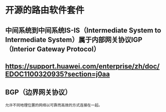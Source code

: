 # 开源的路由软件套件

## 中间系统到中间系统IS-IS（Intermediate System to Intermediate System）属于内部网关协议IGP（Interior Gateway Protocol）

## https://support.huawei.com/enterprise/zh/doc/EDOC1100320935?section=j0aa

## BGP（边界网关协议）
    允许不同地理位置的网络以可靠而高效的方式连接在一起。
